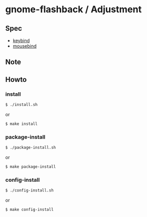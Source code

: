 
# gnome-flashback / Adjustment


## Spec

* [keybind](spec-keybind.md)
* [mousebind](spec-mousebind.md)


## Note


## Howto


### install

``` sh
$ ./install.sh
```

or

``` sh
$ make install
```


### package-install

``` sh
$ ./package-install.sh
```

or

``` sh
$ make package-install
```


### config-install

``` sh
$ ./config-install.sh
```

or

``` sh
$ make config-install
```
